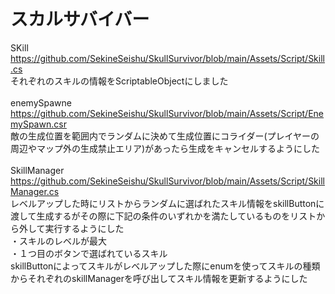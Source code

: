 # スカルサバイバー
SKill  https://github.com/SekineSeishu/SkullSurvivor/blob/main/Assets/Script/Skill.cs<br>
それぞれのスキルの情報をScriptableObjectにしました<br>
<br>
enemySpawne  https://github.com/SekineSeishu/SkullSurvivor/blob/main/Assets/Script/EnemySpawn.csr<br>
敵の生成位置を範囲内でランダムに決めて生成位置にコライダー(プレイヤーの周辺やマップ外の生成禁止エリア)があったら生成をキャンセルするようにした<br>
<br>
SkillManager  https://github.com/SekineSeishu/SkullSurvivor/blob/main/Assets/Script/SkillManager.cs<br>
レベルアップした時にリストからランダムに選ばれたスキル情報をskillButtonに渡して生成するがその際に下記の条件のいずれかを満たしているものをリストから外して実行するようにした<br>
・スキルのレベルが最大<br>
・１つ目のボタンで選ばれているスキル<br>
skillButtonによってスキルがレベルアップした際にenumを使ってスキルの種類からそれぞれのskillManagerを呼び出してスキル情報を更新するようにした<br>
<br>
